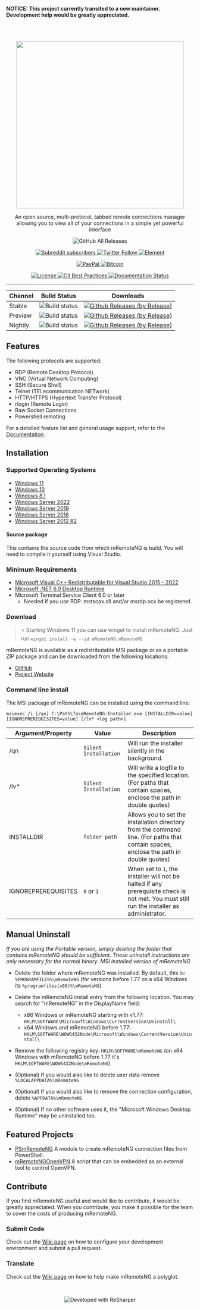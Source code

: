 **NOTICE: This project currently transited to a new maintainer. Development help would be greatly appreciated.**

<br/><br/>
<p align="center">
  <img width="450" src="https://github.com/mRemoteNG/mRemoteNG/blob/mRemoteNGProjectFiles/Header_dark.png">
</p>
  
<p align="center">
  An open source, multi-protocol, tabbed remote connections manager allowing you to view all of your connections in a simple yet powerful interface
</p>

<p align="center">
  <img alt="GitHub All Releases" src="https://img.shields.io/github/downloads/mremoteng/mremoteng/total?label=Overall%20Downloads&style=for-the-badge">
</p>

<p align="center">
  <a href="https://www.reddit.com/r/mRemoteNG/">
    <img alt="Subreddit subscribers" src="https://img.shields.io/reddit/subreddit-subscribers/mremoteng?label=Reddit&logo=Reddit&style=flat-square">
  </a>
  <a href="https://twitter.com/mremoteng">
    <img alt="Twitter Follow" src="https://img.shields.io/twitter/follow/mremoteng?color=%231DA1F2&label=Twitter&logo=Twitter&style=flat-square">
  </a>
  <a href="https://app.element.io/#/room/#mremoteng:matrix.org">
    <img alt="Element" src="https://img.shields.io/matrix/mremoteng:matrix.org?label=Join%20to%20chat%20about%20mRemoteNG&logo=element&style=social&link=https://app.element.io/#/room/#mremoteng:matrix.org">
  </a>  
</p>
<p align="center">
  <a href="https://www.paypal.com/paypalme/mremoteng">
    <img alt="PayPal" src="https://img.shields.io/badge/%24-PayPal-blue.svg?label=Donate&logo=PayPal&style=flat-square">
  </a>
  <a href="bitcoin:16fUnHUM3k7W9Fvpc6dug7TAdfeGEcLbSg">
    <img alt="Bitcoin" src="https://img.shields.io/badge/%24-Bitcoin.svg?label=Donate&logo=bitcoin&style=flat-square">
  </a>
</p>

<p align="center">
  <a href="https://github.com/mRemoteNG/mRemoteNG/blob/develop/COPYING.TXT">
    <img alt="License" src="https://img.shields.io/github/license/mremoteng/mremoteng?label=License&style=flat">
  </a>
  <a href="https://bestpractices.coreinfrastructure.org/projects/529">
    <img alt="CII Best Practices" src="https://bestpractices.coreinfrastructure.org/projects/529/badge?style=flat">
  </a>
  <a href='https://mremoteng.readthedocs.io/en/latest/?badge=latest'>
    <img src='https://readthedocs.org/projects/mremoteng/badge/?version=latest' alt='Documentation Status' />
  </a>
</p>

---

| Channel | Build Status | Downloads |
| ---------------|--------------|-----------|
| Stable | ![Build status](https://ci.appveyor.com/api/projects/status/rqwxjxldail7btcf?svg=true) | [![Github Releases (by Release)](https://img.shields.io/github/downloads/mRemoteNG/mRemoteNG/v1.76.20/total.svg)](https://github.com/mRemoteNG/mRemoteNG/releases/tag/v1.76.20) |
| Preview | ![Build status](https://ci.appveyor.com/api/projects/status/rqwxjxldail7btcf/branch/preview?svg=true) | [![Github Releases (by Release)](https://img.shields.io/github/downloads/mRemoteNG/mRemoteNG/v1.77.1/total.svg)](https://github.com/mRemoteNG/mRemoteNG/releases/tag/v1.77.1) |
| Nightly | ![Build status](https://ci.appveyor.com/api/projects/status/rqwxjxldail7btcf/branch/develop?svg=true) | [![Github Releases (by Release)](https://img.shields.io/github/downloads/mRemoteNG/mRemoteNG/2023.03.03-v1.77.3-nb/total.svg)](https://github.com/mRemoteNG/mRemoteNG/releases/tag/2023.03.03-v1.77.3-nb) |

## Features

The following protocols are supported:

* RDP (Remote Desktop Protocol)
* VNC (Virtual Network Computing)
* SSH (Secure Shell)
* Telnet (TELecommunication NETwork)
* HTTP/HTTPS (Hypertext Transfer Protocol)
* rlogin (Remote Login)
* Raw Socket Connections
* Powershell remoting

For a detailed feature list and general usage support, refer to the [Documentation](https://mremoteng.readthedocs.io/en/latest/).

## Installation

### Supported Operating Systems

- [Windows 11](https://en.wikipedia.org/wiki/Windows_11)
- [Windows 10](https://en.wikipedia.org/wiki/Windows_10)
- [Windows 8.1](https://en.wikipedia.org/wiki/Windows_8.1)
- [Windows Server 2022](https://en.wikipedia.org/wiki/Windows_Server_2022)
- [Windows Server 2019](https://en.wikipedia.org/wiki/Windows_Server_2019)
- [Windows Server 2016](https://en.wikipedia.org/wiki/Windows_Server_2016)
- [Windows Server 2012 R2](https://en.wikipedia.org/wiki/Windows_Server_2012_R2)

#### Source package

This contains the source code from which mRemoteNG is build.
You will need to compile it yourself using Visual Studio.

### Minimum Requirements

* [Microsoft Visual C++ Redistributable for Visual Studio 2015 - 2022](https://support.microsoft.com/en-us/help/2977003/the-latest-supported-visual-c-downloads)
* [Microsoft .NET 6.0 Desktop Runtime](https://dotnet.microsoft.com/download/dotnet/6.0)
* Microsoft Terminal Service Client 6.0 or later
  * Needed if you use RDP. mstscax.dll and/or msrdp.ocx be registered.

### Download

> :star: Starting Windows 11 you can use winget to install mRemoteNG. Just run `winget install -e --id mRemoteNG.mRemoteNG`

mRemoteNG is available as a redistributable MSI package or as a portable ZIP package and can be downloaded from the following locations:
* [GitHub](https://github.com/mRemoteNG/mRemoteNG/releases)
* [Project Website](https://mremoteng.org/download)

### Command line install

The MSI package of mRemoteNG can be installed using the command line:

`msiexec /i [/qn] C:\Path\To\mRemoteNG-Installer.exe [INSTALLDIR=value] [IGNOREPREREQUISITES=value] [/lv* <log path>]`

| Argument/Property | Value | Description |
|-|-|-|
| /qn | `Silent Installation` | Will run the installer silently in the background. |
| /lv* | `Silent Installation` | Will write a logfile to the specified location. (For paths that contain spaces, enclose the path in double quotes) |
| INSTALLDIR | `folder path` | Allows you to set the installation directory from the command line. (For paths that contain spaces, enclose the path in double quotes) |
| IGNOREPREREQUISITES | `0` or `1` | When set to `1`, the installer will not be halted if any prerequisite check is not met. You must still run the installer as administrator. |

## Manual Uninstall

_If you are using the Portable version, simply deleting the folder that contains mRemoteNG should be sufficient. These uninstall instructions are only necessary for the normal binary .MSI installed version of mRemoteNG_

* Delete the folder where mRemoteNG was installed. By default, this is:
	`%PROGRAMFILES%\mRemoteNG` (for versions before 1.77 on a x64 Windows its `%programfiles(x86)%\mRemoteNG`)

* Delete the mRemoteNG install entry from the following location. You may search for "mRemoteNG" in the DisplayName field:
  * x86 Windows or mRemoteNG starting with v1.77: `HKLM\SOFTWARE\Microsoft\Windows\CurrentVersion\Uninstall\`
  * x64 Windows and mRemoteNG before 1.77: `HKLM\SOFTWARE\WOW6432Node\Microsoft\Windows\CurrentVersion\Uninstall\`
* Remove the following registry key: `HKLM\SOFTWARE\mRemoteNG` (on x64 Windows with mRemoteNG before 1.77 it's `HKLM\SOFTWARE\WOW6432Node\mRemoteNG`)

* (Optional) If you would also like to delete user data remove `%LOCALAPPDATA%\mRemoteNG`
* (Optional) If you would also like to remove the connection configuration, delete `%APPDATA%\mRemoteNG`

* (Optional) If no other software uses it, the "Microsoft Windows Desktop Runtime" may be uninstalled too.

## Featured Projects

* [PSmRemoteNG](https://github.com/realslacker/PSmRemoteNG) A module to create mRemoteNG connection files from PowerShell.
* [mRemoteNGOpenVPN](https://github.com/T3los/mRemoteNGOpenVPN) A script that can be embedded as an external tool to control OpenVPN.

## Contribute

If you find mRemoteNG useful and would like to contribute, it would be greatly appreciated. When you contribute, you make it possible for the team to cover the costs of producing mRemoteNG.

### Submit Code
Check out the [Wiki page](https://github.com/mRemoteNG/mRemoteNG/wiki) on how to configure your development environment and submit a pull request.

### Translate
Check out the [Wiki page](https://github.com/mRemoteNG/mRemoteNG/wiki) on how to help make mRemoteNG a polyglot.

</br>
<p align="center">
  <img alt="Developed with ReSharper" src="https://github.com/mRemoteNG/mRemoteNG/blob/mRemoteNGProjectFiles/icon_ReSharper.png">
</p>
